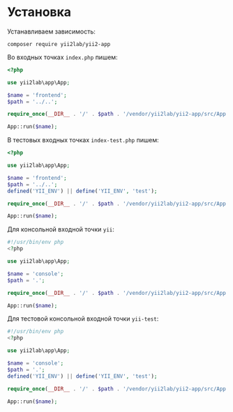 Установка
===

Устанавливаем зависимость:

```
composer require yii2lab/yii2-app
```

Во входных точках `index.php` пишем:

```php
<?php

use yii2lab\app\App;

$name = 'frontend';
$path = '../..';

require_once(__DIR__ . '/' . $path . '/vendor/yii2lab/yii2-app/src/App.php');

App::run($name);
```

В тестовых входных точках `index-test.php` пишем:

```php
<?php

use yii2lab\app\App;

$name = 'frontend';
$path = '../..';
defined('YII_ENV') || define('YII_ENV', 'test');

require_once(__DIR__ . '/' . $path . '/vendor/yii2lab/yii2-app/src/App.php');

App::run($name);
```

Для консольной входной точки `yii`:

```php
#!/usr/bin/env php
<?php

use yii2lab\app\App;

$name = 'console';
$path = '.';

require_once(__DIR__ . '/' . $path . '/vendor/yii2lab/yii2-app/src/App.php');

App::run($name);
```

Для тестовой консольной входной точки `yii-test`:

```php
#!/usr/bin/env php
<?php

use yii2lab\app\App;

$name = 'console';
$path = '.';
defined('YII_ENV') || define('YII_ENV', 'test');

require_once(__DIR__ . '/' . $path . '/vendor/yii2lab/yii2-app/src/App.php');

App::run($name);
```
